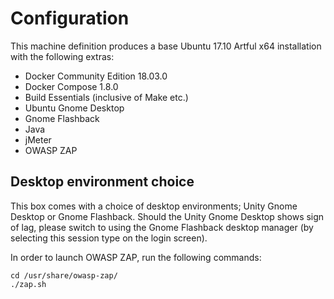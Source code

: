 # Configuration

This machine definition produces a base Ubuntu 17.10 Artful x64 installation with the following extras:

* Docker Community Edition 18.03.0
* Docker Compose 1.8.0
* Build Essentials (inclusive of Make etc.)
* Ubuntu Gnome Desktop
* Gnome Flashback
* Java
* jMeter
* OWASP ZAP

## Desktop environment choice

This box comes with a choice of desktop environments; Unity Gnome Desktop or Gnome Flashback. 
Should the Unity Gnome Desktop shows sign of lag, please switch to using the Gnome Flashback desktop manager (by selecting this session type on the login screen).

In order to launch OWASP ZAP, run the following commands:
```
cd /usr/share/owasp-zap/
./zap.sh
```
